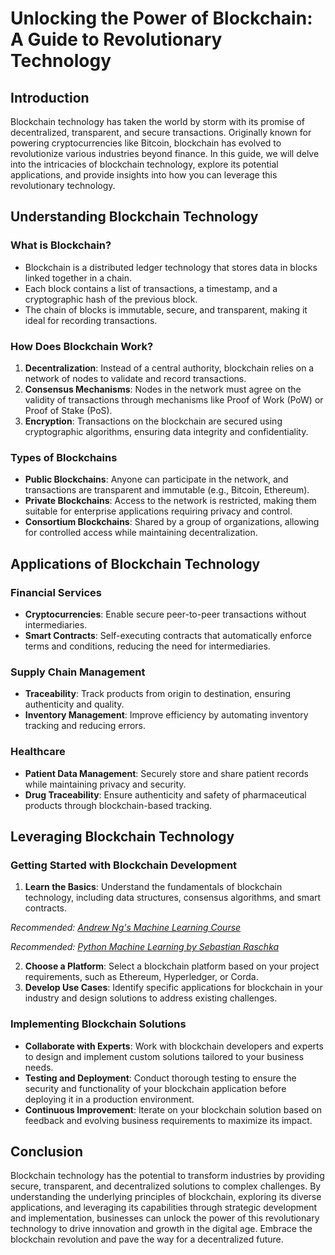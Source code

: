 # Unlocking the Power of Blockchain: A Guide to Revolutionary Technology

## Introduction

Blockchain technology has taken the world by storm with its promise of decentralized, transparent, and secure transactions. Originally known for powering cryptocurrencies like Bitcoin, blockchain has evolved to revolutionize various industries beyond finance. In this guide, we will delve into the intricacies of blockchain technology, explore its potential applications, and provide insights into how you can leverage this revolutionary technology.

## Understanding Blockchain Technology

### What is Blockchain?

- Blockchain is a distributed ledger technology that stores data in blocks linked together in a chain.
- Each block contains a list of transactions, a timestamp, and a cryptographic hash of the previous block.
- The chain of blocks is immutable, secure, and transparent, making it ideal for recording transactions.

### How Does Blockchain Work?

1. **Decentralization**: Instead of a central authority, blockchain relies on a network of nodes to validate and record transactions.
2. **Consensus Mechanisms**: Nodes in the network must agree on the validity of transactions through mechanisms like Proof of Work (PoW) or Proof of Stake (PoS).
3. **Encryption**: Transactions on the blockchain are secured using cryptographic algorithms, ensuring data integrity and confidentiality.

### Types of Blockchains

- **Public Blockchains**: Anyone can participate in the network, and transactions are transparent and immutable (e.g., Bitcoin, Ethereum).
- **Private Blockchains**: Access to the network is restricted, making them suitable for enterprise applications requiring privacy and control.
- **Consortium Blockchains**: Shared by a group of organizations, allowing for controlled access while maintaining decentralization.

## Applications of Blockchain Technology

### Financial Services

- **Cryptocurrencies**: Enable secure peer-to-peer transactions without intermediaries.
- **Smart Contracts**: Self-executing contracts that automatically enforce terms and conditions, reducing the need for intermediaries.

### Supply Chain Management

- **Traceability**: Track products from origin to destination, ensuring authenticity and quality.
- **Inventory Management**: Improve efficiency by automating inventory tracking and reducing errors.

### Healthcare

- **Patient Data Management**: Securely store and share patient records while maintaining privacy and security.
- **Drug Traceability**: Ensure authenticity and safety of pharmaceutical products through blockchain-based tracking.

## Leveraging Blockchain Technology

### Getting Started with Blockchain Development

1. **Learn the Basics**: Understand the fundamentals of blockchain technology, including data structures, consensus algorithms, and smart contracts.

*Recommended: <a href="https://coursera.org/learn/machine-learning" target="_blank" rel="nofollow sponsored">Andrew Ng's Machine Learning Course</a>*


*Recommended: <a href="https://amazon.com/dp/B08N5WRWNW?tag=aiblogcontent-20" target="_blank" rel="nofollow sponsored">Python Machine Learning by Sebastian Raschka</a>*

2. **Choose a Platform**: Select a blockchain platform based on your project requirements, such as Ethereum, Hyperledger, or Corda.
3. **Develop Use Cases**: Identify specific applications for blockchain in your industry and design solutions to address existing challenges.

### Implementing Blockchain Solutions

- **Collaborate with Experts**: Work with blockchain developers and experts to design and implement custom solutions tailored to your business needs.
- **Testing and Deployment**: Conduct thorough testing to ensure the security and functionality of your blockchain application before deploying it in a production environment.
- **Continuous Improvement**: Iterate on your blockchain solution based on feedback and evolving business requirements to maximize its impact.

## Conclusion

Blockchain technology has the potential to transform industries by providing secure, transparent, and decentralized solutions to complex challenges. By understanding the underlying principles of blockchain, exploring its diverse applications, and leveraging its capabilities through strategic development and implementation, businesses can unlock the power of this revolutionary technology to drive innovation and growth in the digital age. Embrace the blockchain revolution and pave the way for a decentralized future.